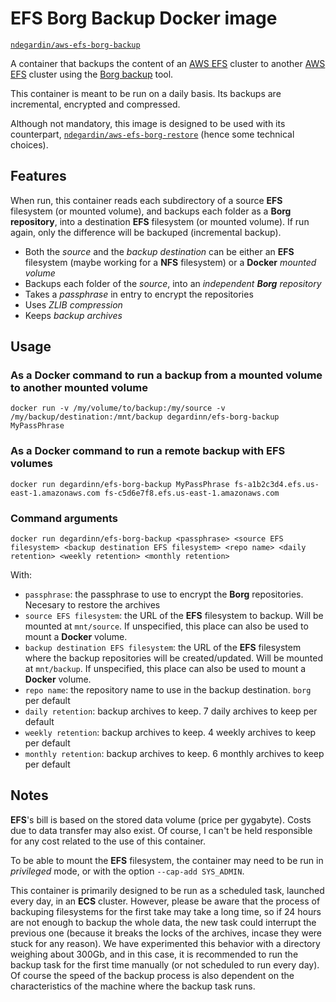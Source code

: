 # EFS Borg Backup Docker image

[`ndegardin/aws-efs-borg-backup`](https://hub.docker.com/r/ndegardin/aws-efs-borg-backup/)

A container that backups the content of an [AWS EFS](https://aws.amazon.com/efs/) cluster to another [AWS EFS](https://aws.amazon.com/efs/) cluster using the [Borg backup](https://borgbackup.readthedocs.io/) tool.

This container is meant to be run on a daily basis. Its backups are incremental, encrypted and compressed.

Although not mandatory, this image is designed to be used with its counterpart, [`ndegardin/aws-efs-borg-restore`](https://hub.docker.com/r/ndegardin/aws-efs-borg-restore/) (hence some technical choices).

## Features

When run, this container reads each subdirectory of a source **EFS** filesystem (or mounted volume), and backups each folder as a **Borg repository**, into a destination **EFS** filesystem (or mounted volume). If run again, only the difference will be backuped (incremental backup).

- Both the *source* and the *backup destination* can be either an **EFS** filesystem (maybe working for a **NFS** filesystem) or a **Docker** *mounted volume*
- Backups each folder of the *source*, into an *independent **Borg** repository* 
- Takes a *passphrase* in entry to encrypt the repositories
- Uses *ZLIB compression*
- Keeps *backup archives*

## Usage

### As a **Docker** command to run a backup from a mounted volume to another mounted volume

    docker run -v /my/volume/to/backup:/my/source -v /my/backup/destination:/mnt/backup degardinn/efs-borg-backup MyPassPhrase

### As a **Docker** command to run a remote backup with EFS volumes

    docker run degardinn/efs-borg-backup MyPassPhrase fs-a1b2c3d4.efs.us-east-1.amazonaws.com fs-c5d6e7f8.efs.us-east-1.amazonaws.com

### Command arguments

    docker run degardinn/efs-borg-backup <passphrase> <source EFS filesystem> <backup destination EFS filesystem> <repo name> <daily retention> <weekly retention> <monthly retention>

With:
 - `passphrase`: the passphrase to use to encrypt the **Borg** repositories. Necesary to restore the archives
 - `source EFS filesystem`: the URL of the **EFS** filesystem to backup. Will be mounted at `mnt/source`. If unspecified, this place can also be used to mount a **Docker** volume. 
 - `backup destination EFS filesystem`: the URL of the **EFS** filesystem where the backup repositories will be created/updated. Will be mounted at `mnt/backup`. If unspecified, this place can also be used to mount a **Docker** volume. 
 - `repo name`: the repository name to use in the backup destination. `borg` per default
 - `daily retention`: backup archives to keep. 7 daily archives to keep per default 
 - `weekly retention`: backup archives to keep. 4 weekly archives to keep per default
 - `monthly retention`: backup archives to keep. 6 monthly archives to keep per default

## Notes

**EFS**'s bill is based on the stored data volume (price per gygabyte). Costs due to data transfer may also exist. Of course, I can't be held responsible for any cost related to the use of this container.

To be able to mount the **EFS** filesystem, the container may need to be run in *privileged* mode, or with the option `--cap-add SYS_ADMIN`.

This container is primarily designed to be run as a scheduled task, launched every day, in an **ECS** cluster. However, please be aware that the process of backuping filesystems for the first take may take a long time, so if 24 hours are not enough to backup the whole data, the new task could interrupt the previous one (because it breaks the locks of the archives, incase they were stuck for any reason).
We have experimented this behavior with a directory weighing about 300Gb, and in this case, it is recommended to run the backup task for the first time manually (or not scheduled to run every day). Of course the speed of the backup process is also dependent on the characteristics of the machine where the backup task runs.